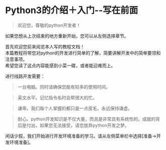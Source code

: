 # Python3的介绍＋入门--写在前面

> 欢迎您，尊敬的python开发者！

如果您想从上次结束的地方重新开始，您可以从左侧选择章节。

首先欢迎您前来阅览本人写的教程文档！  
本篇教程将带您对python的开发进行简单的了解，简要讲解开发中的简单要领和注意事项。  
希望您读了这点内容能感到小菜一碟，或者能迎难而上。

进行线路开发需要：
> 一台电脑。同时请确保您能有较多的使用时间。

> 英文水平。记忆指令名时会帮很大的忙。

> 谦卑。我们每个人掌握的都只是一点皮毛，永远保持谦虚。

> 耐心。python开发知识是不仅大量，而且是非常具有系统性的。成就的背后是付出，如果您无法接受，请您放弃python开发之梦。

闲话少叙，我们开始进行开发环境准备的学习。请从左侧菜单栏中选择[准备→开发环境准备]。